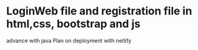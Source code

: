 # LoginWeb file and registration file in html,css, bootstrap and js 
advance with java
Plan on deployment with netlify
